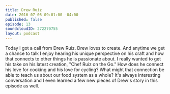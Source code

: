 ```yaml
---
title: Drew Ruiz
date: 2016-07-05 09:01:00 -04:00
published: false
episode: 13
soundcloudID: 272270755
layout: podcast
---
```


Today I got a call from Drew Ruiz. Drew loves to create. And anytime we get a chance to talk I enjoy hearing his unique perspective on his craft and how that connects to other things he is passionate about. I really wanted to get his take on his latest creation, "Chef Ruiz on the Go." How does he connect his love for cooking and his love for cycling? What might that connection be able to teach us about our food system as a whole? It's always interesting conversation and I even learned a few new pieces of Drew's story in this episode as well.
